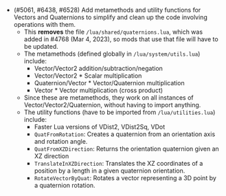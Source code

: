 - (#5061, #6438, #6528) Add metamethods and utility functions for Vectors and Quaternions to simplify and clean up the code involving operations with them.
  - This **removes** the file `/lua/shared/quaternions.lua`, which was added in #4768 (Mar 4, 2023), so mods that use that file will have to be updated.
  - The metamethods (defined globally in `/lua/system/utils.lua`) include:
    - Vector/Vector2 addition/subtraction/negation
    - Vector/Vector2 * Scalar multiplication
    - Quaternion/Vector * Vector/Quaternion multiplication
    - Vector * Vector multiplication (cross product)
  - Since these are metamethods, they work on all instances of Vector/Vector2/Quaternion, without having to import anything.
  - The utility functions (have to be imported from `/lua/utilities.lua`) include:
    - Faster Lua versions of VDist2, VDist2Sq, VDot
    - `QuatFromRotation`: Creates a quaternion from an orientation axis and rotation angle.
    - `QuatFromXZDirection`: Returns the orientation quaternion given an XZ direction
    - `TranslateInXZDirection`: Translates the XZ coordinates of a position by a length in a given quaternion orientation.
    - `RotateVectorByQuat`: Rotates a vector representing a 3D point by a quaternion rotation.
